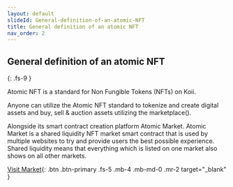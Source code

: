 ```yaml
---
layout: default
slideId: General-definition-of-an-atomic-NFT
title: General definition of an atomic NFT
nav_order: 2
---
```


## General definition of an atomic NFT
{: .fs-9 }

Atomic NFT is a standard for Non Fungible Tokens (NFTs) on Koii. 

Anyone can utilize the Atomic NFT standard to tokenize and create digital assets and buy, sell & auction assets utilizing the marketplace(). 

Alongside its smart contract creation platform Atomic Market. Atomic Market is a shared liquidity NFT market smart contract that is used by multiple websites to try and provide users the best possible experience. Shared liquidity means that everything which is listed on one market also shows on all other markets.

[Visit Market](https://koi.rocks){: .btn .btn-primary .fs-5 .mb-4 .mb-md-0 .mr-2 target="_blank" }